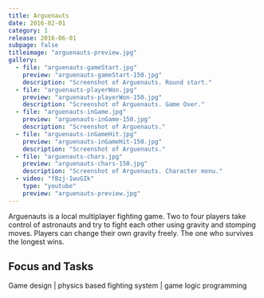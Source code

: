 ```yaml
---
title: Arguenauts
date: 2016-02-01
category: 1
release: 2016-06-01
subpage: false
titleimage: "arguenauts-preview.jpg"
gallery:
  - file: "arguenauts-gameStart.jpg"
    preview: "arguenauts-gameStart-150.jpg"
    description: "Screenshot of Arguenauts. Round start."
  - file: "arguenauts-playerWon.jpg"
    preview: "arguenauts-playerWon-150.jpg"
    description: "Screenshot of Arguenauts. Game Over."
  - file: "arguenauts-inGame.jpg"
    preview: "arguenauts-inGame-150.jpg"
    description: "Screenshot of Arguenauts."
  - file: "arguenauts-inGameHit.jpg"
    preview: "arguenauts-inGameHit-150.jpg"
    description: "Screenshot of Arguenauts."
  - file: "arguenauts-chars.jpg"
    preview: "arguenauts-chars-150.jpg"
    description: "Screenshot of Arguenauts. Character menu."
  - video: "fBzj-1wuGIk"
    type: "youtube"
    preview: "arguenauts-preview.jpg"
---
```


Arguenauts is a local multiplayer fighting game. Two to four players take control of astronauts and try to fight each other using gravity and stomping moves. Players can change their own gravity freely. The one who survives the longest wins.

## Focus and Tasks
Game design | physics based fighting system | game logic programming
